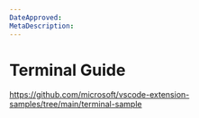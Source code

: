 ```yaml
---
DateApproved:
MetaDescription:
---
```


# Terminal Guide

https://github.com/microsoft/vscode-extension-samples/tree/main/terminal-sample
